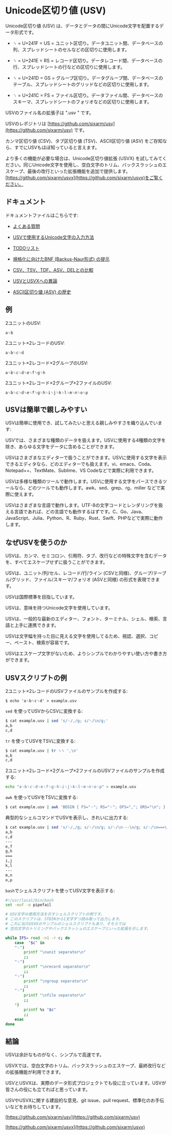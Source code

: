 # Unicode区切り値 (USV)

Unicode区切り値 (USV) は、データとデータの間にUnicode文字を配置するデータ形式です。

- ␟ = U+241F = US = ユニット区切り。データユニット間、データベースの列、スプレッドシートのセルなどの区切りに使用します。

- ␞ = U+241E = RS = レコード区切り。データレコード間、データベースの行、スプレッドシートの行などの区切りに使用します。

- ␝ = U+241D = GS = グループ区切り。データグループ間、データベースのテーブル、スプレッドシートのグリッドなどの区切りに使用します。

- ␜ = U+241C = FS = ファイル区切り。データファイル間、データベースのスキーマ、スプレッドシートのフォリオなどの区切りに使用します。

USVのファイル名の拡張子は ".usv " です。

USVのレポジトリは [https://github.com/sixarm/usv](https://github.com/sixarm/usv) です。

カンマ区切り値 (CSV)、タブ区切り値 (TSV)、ASCII区切り値 (ASV) をご存知なら、すでにUSVもほぼ知っていると言えます。

より多くの機能が必要な場合は、Unicode区切り値拡張 (USVX) を試してみてください。同じUnicode文字を使用し、空白文字のトリム、バックスラッシュのエスケープ、最後の改行といった拡張機能を追加で提供します。[https://github.com/sixarm/usvx](https://github.com/sixarm/usvx)をご覧ください。

## ドキュメント

ドキュメントファイルはこちらです:

- [よくある質問](doc/faq.md)

- [USVで使用するUnicode文字の入力方法](doc/how-to-type-usv-unicode-characters.md)

- [TODOリスト](doc/todo.md)

- [規格化に向けたBNF (Backus-Naur形式) の提示](doc/bnf.md)

- [CSV、TSV、TDF、ASV、DELとの比較](doc/comparisons.md)

- [USVとUSVXへの異論](doc/objections.md)

- [ASCII区切り値 (ASV) の歴史](history-of-ascii-separated-values.md)

## 例

2ユニットのUSV:

```
a␟b
```

2ユニット×2レコードのUSV:

```
a␟b␞c␟d
```

2ユニット×2レコード×2グループのUSV:

```
a␟b␞c␟d␝e␟f␞g␟h
```

2ユニット×2レコード×2グループ×2ファイルのUSV:

```
a␟b␞c␟d␝e␟f␞g␟h␜i␟j␞k␟l␝m␟n␞o␟p
```

## USVは簡単で親しみやすい

USVは簡単に使用でき、試してみたいと思える親しみやすさを織り込んでいます:

USVでは、さまざまな種類のデータを扱えます。USVに使用する4種類の文字を除き、あらゆる文字をデータに含めることができます。

USVはさまざまなエディターで扱うことができます。USVに使用する文字を表示できるエディタなら、どのエディターでも扱えます。vi、emacs、Coda、Notepad++、TextMate、Sublime、VS Codeなどで実際に利用できます。

USVは多様な種類のツールで動作します。USVに使用する文字をパースできるツールなら、どのツールでも動作します。awk、sed、grep、rg、miller などで実際に使えます。

USVはさまざまな言語で動作します。UTF-8の文字コードとレンダリングを扱える言語であれば、どの言語でも動作するはずです。C、Go、Java、JavaScript、Julia、Python、R、Ruby、Rust、Swift、PHPなどで実際に動作します。

## なぜUSVを使うのか

USVは、カンマ、セミコロン、引用符、タブ、改行などの特殊文字を含むデータを、すべてエスケープせずに扱うことができます。

USVは、ユニット/列/セル、レコード/行/ライン (CSVと同様)、グループ/テーブル/グリッド、ファイル/スキーマ/フォリオ (ASVと同様) の形式を表現できます。

USVは国際標準を目指しています。

USVは、意味を持つUnicode文字を使用しています。

USVは、一般的な最新のエディター、フォント、ターミナル、シェル、検索、言語と上手に連携できます。

USVは文字幅を持った目に見える文字を使用してるため、視認、選択、コピー、ペースト、検索が容易です。

USVはエスケープ文字がないため、よりシンプルでわかりやすい使い方や書き方ができます。

## USVスクリプトの例

2ユニット×2レコードのUSVファイルのサンプルを作成する:

```
$ echo 'a␟b␞c␟d' > example.usv
```

`sed` を使ってUSVからCSVに変換する:

```sh
$ cat example.usv | sed 's/␟/,/g; s/␞/\n/g;'
a,b
c,d
```

`tr` を使ってUSVをTSVに変換する:

```sh
$ cat example.usv | tr ␟␞ ',\n'
a,b
c,d
```

2ユニット×2レコード×2グループ×2ファイルのUSVファイルのサンプルを作成する:

```sh
echo "a␟b␞c␟d␝e␟f␞g␟h␜i␟j␞k␟l␝m␟n␞o␟p" > example.usv
```

`awk` を使ってUSVをTSVに変換する:

```sh
$ cat example.usv | awk 'BEGIN { FS="␟"; RS="␞"; OFS=","; ORS="\n"; } {$1=$1}1' | grep -v ^$
```

典型的なシェルコマンドでUSVを表示し、きれいに出力する:

```sh
$ cat example.usv | sed 's/␟/,/g; s/␞/\n/g; s/␝/\n---\n/g; s/␜/\n===\n/g;'
a,b
c,d
---
e,f
g,h
===
i,j
k,l
---
m,n
o,p
```

`bash`でシェルスクリプトを使ってUSV文字を表示する:

```bash
#!/usr/local/bin/bash
set -euf -o pipefail

# USV文字の使用方法を示すシェルスクリプトの例です。
# このスクリプトは、STDINから1文字ずつ読み取って出力します。
# これに似たUSVXのサンプルのシェルスクリプトもあり、そちらでは
# 空白文字のトリミングやバックスラッシュのエスケープといった拡張を示します。

while IFS= read -n1 -r c; do
    case  "$c" in
    "␟")
        printf "\nunit separator\n"
        ;;
    "␞")
        printf "\nrecord separator\n"
        ;;
    "␝")
        printf "\ngroup separator\n"
        ;;
    "␜")
        printf "\nfile separator\n"
        ;;
    *)
        printf %s "$c"
        ;;
    esac
done
```

## 結論

USVは余計なものがなく、シンプルで高速です。

USVXでは、空白文字のトリム、バックスラッシュのエスケープ、最終改行などの拡張機能が利用できます。

USVとUSVXは、実際のデータ形式プロジェクトでも役に立っています。USVが皆さんの役にも立てればと思っています。

USVやUSVXに関する建設的な意見、git issue、pull request、標準化のお手伝いなどをお待ちしています。

[https://github.com/sixarm/usv](https://github.com/sixarm/usv)

[https://github.com/sixarm/usvx](https://github.com/sixarm/usvx)
